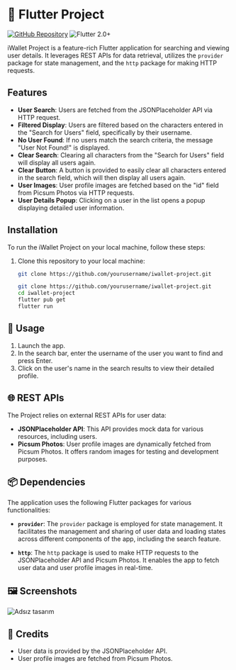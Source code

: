 # 🚀 Flutter Project

[![GitHub Repository](https://img.shields.io/badge/GitHub-Repository-blueviolet?style=for-the-badge&logo=github)](https://github.com/yourusername/iwallet-project)
![Flutter 2.0+](https://img.shields.io/badge/Flutter-2.0+-blue?style=for-the-badge&logo=flutter)


iWallet Project is a feature-rich Flutter application for searching and viewing user details. It leverages REST APIs for data retrieval, utilizes the `provider` package for state management, and the `http` package for making HTTP requests.






## Features

- **User Search**: Users are fetched from the JSONPlaceholder API via HTTP request.
- **Filtered Display**: Users are filtered based on the characters entered in the "Search for Users" field, specifically by their username.
- **No User Found**: If no users match the search criteria, the message "User Not Found!" is displayed.
- **Clear Search**: Clearing all characters from the "Search for Users" field will display all users again.
- **Clear Button**: A button is provided to easily clear all characters entered in the search field, which will then display all users again.
- **User Images**: User profile images are fetched based on the "id" field from Picsum Photos via HTTP requests.
- **User Details Popup**: Clicking on a user in the list opens a popup displaying detailed user information.

## Installation

To run the iWallet Project on your local machine, follow these steps:

1. Clone this repository to your local machine:

   ```bash
   git clone https://github.com/yourusername/iwallet-project.git

   git clone https://github.com/yourusername/iwallet-project.git
   cd iwallet-project
   flutter pub get
   flutter run

 ## 🚀 Usage

1. Launch the app.
2. In the search bar, enter the username of the user you want to find and press Enter.
3. Click on the user's name in the search results to view their detailed profile.


## 🌐 REST APIs

The  Project relies on external REST APIs for user data:

- **JSONPlaceholder API**: This API provides mock data for various resources, including users.
- **Picsum Photos**: User profile images are dynamically fetched from Picsum Photos. It offers random images for testing and development purposes.

## 📦 Dependencies

The application uses the following Flutter packages for various functionalities:

- **`provider`**: The `provider` package is employed for state management. It facilitates the management and sharing of user data and loading states across different components of the app, including the search feature.

- **`http`**: The `http` package is used to make HTTP requests to the JSONPlaceholder API and Picsum Photos. It enables the app to fetch user data and user profile images in real-time.

## 🖼️ Screenshots


![Adsız tasarım](https://github.com/GulayAdgzl/FlutterProject/assets/44726684/818d361b-170e-4759-9279-d3c32a1cdfbc)







## 🎉 Credits

- User data is provided by the JSONPlaceholder API.
- User profile images are fetched from Picsum Photos.





